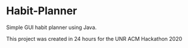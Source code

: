 # Habit-Planner
Simple GUI habit planner using Java.

This project was created in 24 hours for the UNR ACM Hackathon 2020
